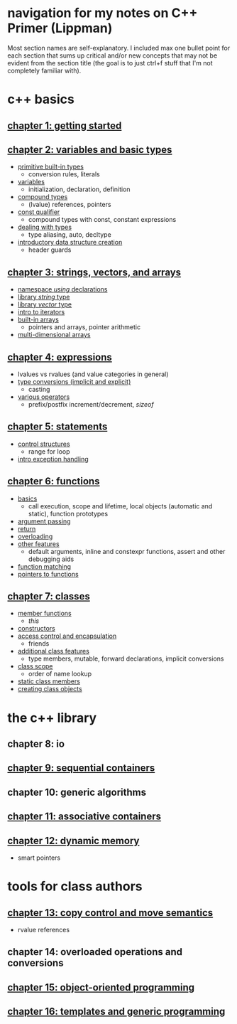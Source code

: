 # navigation for my notes on C++ Primer (Lippman)

Most section names are self-explanatory. I included max one bullet point for each section that sums up critical and/or new concepts that may not be evident from the section title (the goal is to just ctrl+f stuff that I'm not completely familiar with).

# c++ basics

## [chapter 1: getting started](https://github.com/tedklin/pseudoblog/blob/master/cpp_notebook/primer/ch-01.md)

## [chapter 2: variables and basic types](https://github.com/tedklin/pseudoblog/blob/master/cpp_notebook/primer/ch-02.md)

- [primitive built-in types](https://github.com/tedklin/pseudoblog/blob/master/cpp_notebook/primer/ch-02.md#primitive-built-in-types-21)
  - conversion rules, literals
- [variables](https://github.com/tedklin/pseudoblog/blob/master/cpp_notebook/primer/ch-02.md#variables-22)
  - initialization, declaration, definition
- [compound types](https://github.com/tedklin/pseudoblog/blob/master/cpp_notebook/primer/ch-02.md#compound-types-23)
  - (lvalue) references, pointers
- [const qualifier](https://github.com/tedklin/pseudoblog/blob/master/cpp_notebook/primer/ch-02.md#const-qualifier-24)
  - compound types with const, constant expressions
- [dealing with types](https://github.com/tedklin/pseudoblog/blob/master/cpp_notebook/primer/ch-02.md#dealing-with-types-25)
  - type aliasing, auto, decltype
- [introductory data structure creation](https://github.com/tedklin/pseudoblog/blob/master/cpp_notebook/primer/ch-02.md#introductory-data-structure-creation-26)
  - header guards

## [chapter 3: strings, vectors, and arrays](https://github.com/tedklin/pseudoblog/blob/master/cpp_notebook/primer/ch-03.md)

- [namespace *using* declarations](https://github.com/tedklin/pseudoblog/blob/master/cpp_notebook/primer/ch-03.md#namespace-using-declarations-31)
- [library *string* type](https://github.com/tedklin/pseudoblog/blob/master/cpp_notebook/primer/ch-03.md#library-string-type-32)
- [library *vector* type](https://github.com/tedklin/pseudoblog/blob/master/cpp_notebook/primer/ch-03.md#library-vector-type-33)
- [intro to iterators](https://github.com/tedklin/pseudoblog/blob/master/cpp_notebook/primer/ch-03.md#intro-to-iterators-34)
- [built-in arrays](https://github.com/tedklin/pseudoblog/blob/master/cpp_notebook/primer/ch-03.md#built-in-arrays-35)
  - pointers and arrays, pointer arithmetic
- [multi-dimensional arrays](https://github.com/tedklin/pseudoblog/blob/master/cpp_notebook/primer/ch-03.md#multi-dimensional-arrays-36)

## [chapter 4: expressions](https://github.com/tedklin/pseudoblog/blob/master/cpp_notebook/primer/ch-04.md)

- lvalues vs rvalues (and value categories in general)
- [type conversions (implicit and explicit)](https://github.com/tedklin/pseudoblog/blob/master/cpp_notebook/primer/ch-04.md#type-conversions)
  - casting
- [various operators](https://github.com/tedklin/pseudoblog/blob/master/cpp_notebook/primer/ch-04.md#specific-operators)
  - prefix/postfix increment/decrement, *sizeof*

## [chapter 5: statements](https://github.com/tedklin/pseudoblog/blob/master/cpp_notebook/primer/ch-05.md)

- [control structures](https://github.com/tedklin/pseudoblog/blob/master/cpp_notebook/primer/ch-05.md#control-structures)
  - range for loop
- [intro exception handling](https://github.com/tedklin/pseudoblog/blob/master/cpp_notebook/primer/ch-05.md#intro-to-exception-handling)

## [chapter 6: functions](https://github.com/tedklin/pseudoblog/blob/master/cpp_notebook/primer/ch-06.md)

- [basics](https://github.com/tedklin/pseudoblog/blob/master/cpp_notebook/primer/ch-06.md#basics-61)
  - call execution, scope and lifetime, local objects (automatic and static), function prototypes
- [argument passing](https://github.com/tedklin/pseudoblog/blob/master/cpp_notebook/primer/ch-06.md#argument-passing-62)
- [return](https://github.com/tedklin/pseudoblog/blob/master/cpp_notebook/primer/ch-06.md#return-63)
- [overloading](https://github.com/tedklin/pseudoblog/blob/master/cpp_notebook/primer/ch-06.md#overloaded-functions-64)
- [other features](https://github.com/tedklin/pseudoblog/blob/master/cpp_notebook/primer/ch-06.md#other-features-65)
  - default arguments, inline and constexpr functions, assert and other debugging aids
- [function matching](https://github.com/tedklin/pseudoblog/blob/master/cpp_notebook/primer/ch-06.md#function-matching-66)
- [pointers to functions](https://github.com/tedklin/pseudoblog/blob/master/cpp_notebook/primer/ch-06.md#pointers-to-functions-67)

## [chapter 7: classes](https://github.com/tedklin/pseudoblog/blob/master/cpp_notebook/primer/ch-07.md)

- [member functions](https://github.com/tedklin/pseudoblog/blob/master/cpp_notebook/primer/ch-07.md#member-functions)
  - *this*
- [constructors](https://github.com/tedklin/pseudoblog/blob/master/cpp_notebook/primer/ch-07.md#constructors)
- [access control and encapsulation](https://github.com/tedklin/pseudoblog/blob/master/cpp_notebook/primer/ch-07.md#access-control-and-encapsulation)
  - friends
- [additional class features](https://github.com/tedklin/pseudoblog/blob/master/cpp_notebook/primer/ch-07.md#additional-class-features)
  - type members, mutable, forward declarations, implicit conversions
- [class scope](https://github.com/tedklin/pseudoblog/blob/master/cpp_notebook/primer/ch-07.md#class-scope)
  - order of name lookup
- [static class members](https://github.com/tedklin/pseudoblog/blob/master/cpp_notebook/primer/ch-07.md#static-class-members)
- [creating class objects](https://github.com/tedklin/pseudoblog/blob/master/cpp_notebook/primer/ch-07.md#creating-class-objects)

# the c++ library

## chapter 8: io

## [chapter 9: sequential containers](https://github.com/tedklin/pseudoblog/blob/master/cpp_notebook/primer/ch-09.md)

## chapter 10: generic algorithms

## [chapter 11: associative containers](https://github.com/tedklin/pseudoblog/blob/master/cpp_notebook/primer/ch-11.md)

## [chapter 12: dynamic memory](https://github.com/tedklin/pseudoblog/blob/master/cpp_notebook/primer/ch-12.md)

- smart pointers

# tools for class authors

## [chapter 13: copy control and move semantics](https://github.com/tedklin/pseudoblog/blob/master/cpp_notebook/primer/ch-13.md)

- rvalue references

## chapter 14: overloaded operations and conversions

## [chapter 15: object-oriented programming](https://github.com/tedklin/pseudoblog/blob/master/cpp_notebook/primer/ch-15.md)

## [chapter 16: templates and generic programming](https://github.com/tedklin/pseudoblog/blob/master/cpp_notebook/primer/ch-16.md)

